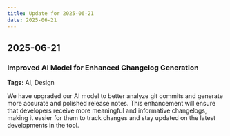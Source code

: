 ```yaml
---
title: Update for 2025-06-21
date: 2025-06-21
---
```


## 2025-06-21

### Improved AI Model for Enhanced Changelog Generation  
**Tags:** AI, Design

We have upgraded our AI model to better analyze git commits and generate more accurate and polished release notes. This enhancement will ensure that developers receive more meaningful and informative changelogs, making it easier for them to track changes and stay updated on the latest developments in the tool.